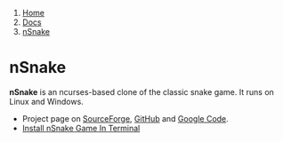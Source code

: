 <!-- -
Title: nSnake
Description: Notes and links on the nSnake game
First Published: 2014-03-10
- -->

<ol class="breadcrumb" itemprop="breadcrumb">
	<li><a href="/">Home</a></li>
	<li><a href="/docs/">Docs</a></li>
	<li><a href="/docs/nsnake.html">nSnake</a></li>
</ol>

nSnake
======

**nSnake** is an ncurses-based clone of the classic snake game. It runs 
on Linux and Windows.

*   Project page on [SourceForge](http://nsnake.sourceforge.net/), 
    [GitHub](https://github.com/alexdantas/nSnake) and [Google Code](https://code.google.com/p/nsnake/).
*   [Install nSnake Game In Terminal](http://www.unixmen.com/install-nsnake-game-terminal/)
